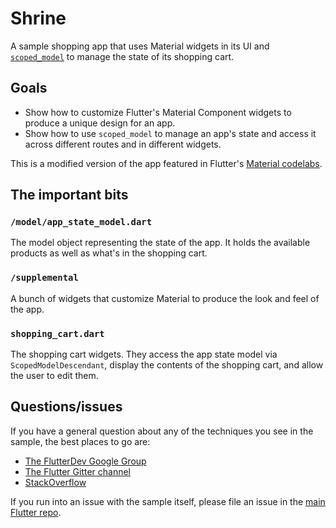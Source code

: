 # Shrine

A sample shopping app that uses Material widgets in its UI and
[`scoped_model`](https://pub.dartlang.org/packages/scoped_model) to
manage the state of its shopping cart.

## Goals

* Show how to customize Flutter's Material Component widgets to produce
  a unique design for an app.
* Show how to use `scoped_model` to manage an app's state and access it
  across different routes and in different widgets.

This is a modified version of the app featured in Flutter's
[Material codelabs](https://codelabs.developers.google.com/?cat=Flutter).

## The important bits

### `/model/app_state_model.dart`

The model object representing the state of the app. It holds the
available products as well as what's in the shopping cart.

### `/supplemental`

A bunch of widgets that customize Material to produce the look and feel
of the app.

### `shopping_cart.dart`

The shopping cart widgets. They access the app state model via
`ScopedModelDescendant`, display the contents of the shopping cart, and
allow the user to edit them.

## Questions/issues

If you have a general question about any of the techniques you see in
the sample, the best places to go are:

* [The FlutterDev Google Group](https://groups.google.com/forum/#!forum/flutter-dev)
* [The Flutter Gitter channel](https://gitter.im/flutter/flutter)
* [StackOverflow](https://stackoverflow.com/questions/tagged/flutter)

If you run into an issue with the sample itself, please file an issue
in the [main Flutter repo](https://github.com/flutter/flutter/issues).
